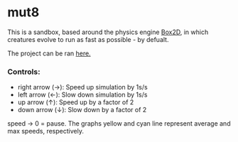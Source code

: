 # mut8

This is a sandbox, based around the physics engine [Box2D](https://github.com/erincatto/Box2D),
in which creatures evolve to run as fast as possible - by defualt.

The project can be ran [here.](https://rawgit.com/tobq/mut8/master/index.html)

### Controls:
* right arrow (→): Speed up simulation by 1s/s
* left arrow (←): Slow down simulation by 1s/s
* up arrow (↑): Speed up by a factor of 2
* down arrow (↓): Slow down by a factor of 2


speed → 0 = pause.
The graphs yellow and cyan line represent average and max speeds, respectively.
